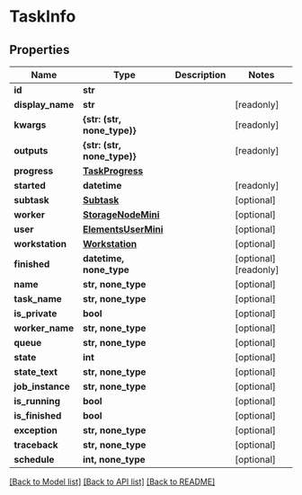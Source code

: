 # TaskInfo


## Properties

Name | Type | Description | Notes
------------ | ------------- | ------------- | -------------
**id** | **str** |  | 
**display_name** | **str** |  | [readonly] 
**kwargs** | **{str: (str, none_type)}** |  | [readonly] 
**outputs** | **{str: (str, none_type)}** |  | [readonly] 
**progress** | [**TaskProgress**](TaskProgress.md) |  | 
**started** | **datetime** |  | [readonly] 
**subtask** | [**Subtask**](Subtask.md) |  | [optional] 
**worker** | [**StorageNodeMini**](StorageNodeMini.md) |  | [optional] 
**user** | [**ElementsUserMini**](ElementsUserMini.md) |  | [optional] 
**workstation** | [**Workstation**](Workstation.md) |  | [optional] 
**finished** | **datetime, none_type** |  | [optional] [readonly] 
**name** | **str, none_type** |  | [optional] 
**task_name** | **str, none_type** |  | [optional] 
**is_private** | **bool** |  | [optional] 
**worker_name** | **str, none_type** |  | [optional] 
**queue** | **str, none_type** |  | [optional] 
**state** | **int** |  | [optional] 
**state_text** | **str, none_type** |  | [optional] 
**job_instance** | **str, none_type** |  | [optional] 
**is_running** | **bool** |  | [optional] 
**is_finished** | **bool** |  | [optional] 
**exception** | **str, none_type** |  | [optional] 
**traceback** | **str, none_type** |  | [optional] 
**schedule** | **int, none_type** |  | [optional] 

[[Back to Model list]](../#documentation-for-models) [[Back to API list]](../#documentation-for-api-endpoints) [[Back to README]](../)


